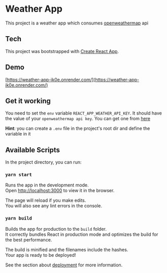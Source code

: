 # Weather App

This project is a weather app which consumes [openweathermap](https://openweathermap.org/) api

## Tech

This project was bootstrapped with [Create React App](https://github.com/facebook/create-react-app).

## Demo

[https://weather-app-ik0e.onrender.com/](https://weather-app-ik0e.onrender.com/)

## Get it working

You need to set the `env` variable `REACT_APP_WEATHER_API_KEY`. It should have the value of your `openweathermap api key`. You can get one from [here](https://home.openweathermap.org/api_keys)

__Hint__: you can create a `.env` file in the project's root dir and define the variable in it

## Available Scripts

In the project directory, you can run:

### `yarn start`

Runs the app in the development mode.\
Open [http://localhost:3000](http://localhost:3000) to view it in the browser.

The page will reload if you make edits.\
You will also see any lint errors in the console.

### `yarn build`

Builds the app for production to the `build` folder.\
It correctly bundles React in production mode and optimizes the build for the best performance.

The build is minified and the filenames include the hashes.\
Your app is ready to be deployed!

See the section about [deployment](https://facebook.github.io/create-react-app/docs/deployment) for more information.
